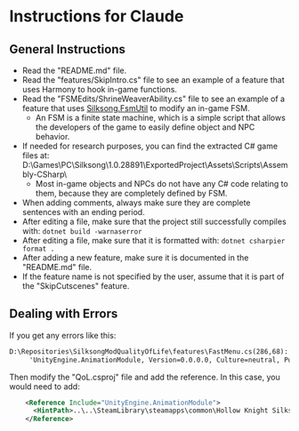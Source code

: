# Instructions for Claude

## General Instructions

- Read the "README.md" file.
- Read the "features/SkipIntro.cs" file to see an example of a feature that uses Harmony to hook in-game functions.
- Read the "FSMEdits/ShrineWeaverAbility.cs" file to see an example of a feature that uses [Silksong.FsmUtil](https://github.com/silksong-modding/Silksong.FsmUtil) to modify an in-game FSM.
  - An FSM is a finite state machine, which is a simple script that allows the developers of the game to easily define object and NPC behavior.
- If needed for research purposes, you can find the extracted C# game files at: D:\Games\PC\Silksong\1.0.28891\ExportedProject\Assets\Scripts\Assembly-CSharp\
  - Most in-game objects and NPCs do not have any C# code relating to them, because they are completely defined by FSM.
- When adding comments, always make sure they are complete sentences with an ending period.
- After editing a file, make sure that the project still successfully compiles with: `dotnet build -warnaserror`
- After editing a file, make sure that it is formatted with: `dotnet csharpier format .`
- After adding a new feature, make sure it is documented in the "README.md" file.
- If the feature name is not specified by the user, assume that it is part of the "SkipCutscenes" feature.

## Dealing with Errors

If you get any errors like this:

```txt
D:\Repositories\SilksongModQualityOfLife\features\FastMenu.cs(286,68): error CS1069: The type name 'Animator' could not be found in the namespace 'UnityEngine'. This type has been forwarded to assembly
     'UnityEngine.AnimationModule, Version=0.0.0.0, Culture=neutral, PublicKeyToken=null' Consider adding a reference to that assembly. [D:\Repositories\SilksongModQualityOfLife\QoL.csproj]
```

Then modify the "QoL.csproj" file and add the reference. In this case, you would need to add:

```xml
    <Reference Include="UnityEngine.AnimationModule">
      <HintPath>..\..\SteamLibrary\steamapps\common\Hollow Knight Silksong\Hollow Knight Silksong_Data\Managed\UnityEngine.AnimationModule.dll</HintPath>
    </Reference>
```

